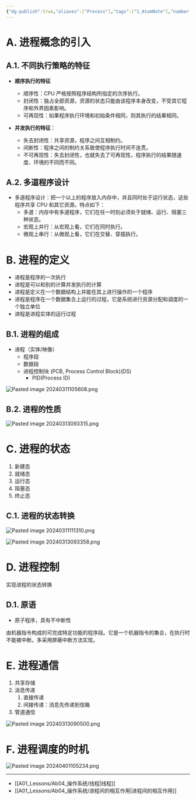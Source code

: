 ```yaml
---
{"dg-publish":true,"aliases":["Process"],"tags":["1_AtomNote"],"number headings":"auto, first-level 1, max 6, A.1.","Created-Date":"2024-03-11 10:28:15","Modified-Date":"2024-04-18 11:53:21","permalink":"/A01_Lessons/Ab04_操作系统/进程/","dgPassFrontmatter":true}
---
```




# A. 进程概念的引入



## A.1. 不同执行策略的特征


- **顺序执行的特征**
	- 顺序性：CPU 严格按照程序结构所指定的次序执行。
	- 封闭性：独占全部资源，资源的状态只能由该程序本身改变，不受其它程序和外界因素影响。
	- 可再现性：如果程序执行环境和初始条件相同，则其执行的结果相同。


- **并发执行的特征**：
	- 失去封闭性：共享资源，程序之间互相制约。
	- 间断性：程序之间的制约关系致使程序执行时间不连贯。
	- 不可再现性：失去封闭性，也就失去了可再现性，程序执行的结果随速度、环境的不同而不同。


## A.2. 多道程序设计


- 多道程序设计：把一个以上的程序放入内存中，并且同时处于运行状态，这些程序共享 CPU 和其它资源。特点如下：
	- 多道：内存中有多道程序，它们在任一时刻必须处于就绪、运行、阻塞三种状态。
	- 宏观上并行：从宏观上看，它们在同时执行。
	- 微观上串行：从微观上看，它们在交替、穿插执行。





# B. 进程的定义


- 进程是程序的一次执行
- 进程是可以和别的计算并发执行的计算
- 进程是定义在一个数据结构上并能在其上进行操作的一个程序
- 进程是程序在一个数据集合上运行的过程，它是系统进行资源分配和调度的一个独立单位
- 进程是进程实体的运行过程





## B.1. 进程的组成

- 进程（实体/映像）
	- 程序段
	- 数据段
	- 进程控制块 (PCB, Process Control Block)(DS)
		- PID(Process ID)



![Pasted image 20240311105608.png](/img/user/Z02_ObFiles/Attachments/Pasted%20image%2020240311105608.png)






## B.2. 进程的性质

![Pasted image 20240313093315.png](/img/user/Z02_ObFiles/Attachments/Pasted%20image%2020240313093315.png)






# C. 进程的状态


1. 新建态
2. 就绪态
3. 运行态
4. 阻塞态
5. 终止态


## C.1. 进程的状态转换

![Pasted image 20240311111310.png](/img/user/Z02_ObFiles/Attachments/Pasted%20image%2020240311111310.png)


![Pasted image 20240313093358.png](/img/user/Z02_ObFiles/Attachments/Pasted%20image%2020240313093358.png)




# D. 进程控制


实现进程的状态转换


## D.1. 原语


- 原子程序，具有不中断性


由机器指令构成的可完成特定功能的程序段。它是一个机器指令的集合，在执行时不能被中断。多采用屏蔽中断方法实现。





# E. 进程通信


1. 共享存储
2. 消息传递
	1. 直接传递
	2. 间接传递：消息先传递到信箱
3. 管道通信



![Pasted image 20240313090500.png](/img/user/Z02_ObFiles/Attachments/Pasted%20image%2020240313090500.png)






# F. 进程调度的时机


![Pasted image 20240401105234.png](/img/user/Z02_ObFiles/Attachments/Pasted%20image%2020240401105234.png)




---

- [[A01_Lessons/Ab04_操作系统/线程\|线程]]
- [[A01_Lessons/Ab04_操作系统/进程间的相互作用\|进程间的相互作用]]

